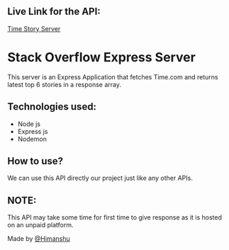 ## Live Link for the API:

[Time Story Server](https://time-stories-2312.onrender.com/)

# Stack Overflow Express Server

This server is an Express Application that fetches Time.com and returns latest top 6 stories in a response array.

## Technologies used:

- Node js
- Express js
- Nodemon

## How to use?

We can use this API directly our project just like any other APIs.

## NOTE:
This API may take some time for first time to give response as it is hosted on an unpaid platform.

Made by [@Himanshu](https://www.linkedin.com/in/himanshu2312/)
